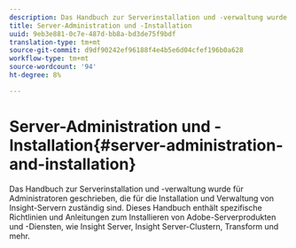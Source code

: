```yaml
---
description: Das Handbuch zur Serverinstallation und -verwaltung wurde für Administratoren geschrieben, die für die Installation und Verwaltung von Insight-Servern zuständig sind. Dieses Handbuch enthält spezifische Richtlinien und Anleitungen zum Installieren von Adobe-Serverprodukten und -Diensten, wie Insight Server, Insight Server-Clustern, Transform und mehr.
title: Server-Administration und -Installation
uuid: 9eb3e881-0c7e-487d-bb8a-bd3de75f9bdf
translation-type: tm+mt
source-git-commit: d9df90242ef96188f4e4b5e6d04cfef196b0a628
workflow-type: tm+mt
source-wordcount: '94'
ht-degree: 8%

---
```



# Server-Administration und -Installation{#server-administration-and-installation}

Das Handbuch zur Serverinstallation und -verwaltung wurde für Administratoren geschrieben, die für die Installation und Verwaltung von Insight-Servern zuständig sind. Dieses Handbuch enthält spezifische Richtlinien und Anleitungen zum Installieren von Adobe-Serverprodukten und -Diensten, wie Insight Server, Insight Server-Clustern, Transform und mehr.

